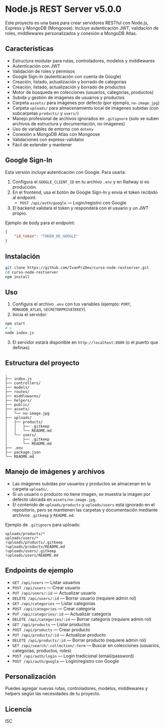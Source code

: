 


# Node.js REST Server v5.0.0

Este proyecto es una base para crear servidores RESTful con Node.js, Express y MongoDB (Mongoose). Incluye autenticación JWT, validación de roles, middlewares personalizados y conexión a MongoDB Atlas.




## Características

- Estructura modular para rutas, controladores, modelos y middlewares
- Autenticación con JWT
- Validación de roles y permisos
- Google Sign-In (autenticación con cuenta de Google)
- Creación, listado, actualización y borrado de categorías
- Creación, listado, actualización y borrado de productos
- Motor de búsqueda en colecciones (usuarios, categorías, productos)
- Subida y gestión de imágenes de usuarios y productos
- Carpeta `assets/` para imágenes por defecto (por ejemplo, `no-image.jpg`)
- Carpeta `uploads/` para almacenamiento local de imágenes subidas (con subcarpetas `products/` y `users/`)
- Manejo profesional de archivos ignorados en `.gitignore` (solo se suben archivos de estructura y documentación, no imágenes)
- Uso de variables de entorno con `dotenv`
- Conexión a MongoDB Atlas con Mongoose
- Validaciones con express-validator
- Fácil de extender y mantener
## Google Sign-In

Esta versión incluye autenticación con Google. Para usarla:

1. Configura el `GOOGLE_CLIENT_ID` en tu archivo `.env` y en Railway si es producción.
2. En el frontend, usa el botón de Google Sign-In y envía el token recibido al endpoint:
	 - `POST /api/auth/google` — Login/registro con Google
3. El backend validará el token y responderá con el usuario y un JWT propio.

Ejemplo de body para el endpoint:
```json
{
	"id_token": "TOKEN_DE_GOOGLE"
}
```


## Instalación

```bash
git clone https://github.com/IvanPrzDev/curso-node-restserver.git
cd curso-node-restserver
npm install
```


## Uso

1. Configura el archivo `.env` con tus variables (ejemplo: `PORT`, `MONGODB_ATLAS`, `SECRETORPRIVATEKEY`).
2. Inicia el servidor:

```bash
npm start
# o
node index.js
```

3. El servidor estará disponible en `http://localhost:8080` (o el puerto que definas).


## Estructura del proyecto

```
.
├── index.js
├── controllers/
├── models/
├── routes/
├── middlewares/
├── helpers/
├── public/
├── assets/
│   └── no-image.jpg
├── uploads/
│   ├── products/
│   │   ├── .gitkeep
│   │   └── README.md
│   └── users/
│       ├── .gitkeep
│       └── README.md
├── .env
├── package.json
└── README.md
```
## Manejo de imágenes y archivos

- Las imágenes subidas por usuarios y productos se almacenan en la carpeta `uploads/`.
- Si un usuario o producto no tiene imagen, se muestra la imagen por defecto ubicada en `assets/no-image.jpg`.
- El contenido de `uploads/products` y `uploads/users` está ignorado en el repositorio, pero se mantienen las carpetas y documentación mediante archivos `.gitkeep` y `README.md`.

Ejemplo de `.gitignore` para uploads:
```gitignore
uploads/products/*
uploads/users/*
!uploads/products/.gitkeep
!uploads/products/README.md
!uploads/users/.gitkeep
!uploads/users/README.md
```




## Endpoints de ejemplo

- `GET /api/users` — Listar usuarios
- `POST /api/users` — Crear usuario
- `PUT /api/users/:id` — Actualizar usuario
- `DELETE /api/users/:id` — Borrar usuario (requiere admin rol)
- `GET /api/categories` — Listar categorías
- `POST /api/categories` — Crear categoría
- `PUT /api/categories/:id` — Actualizar categoría
- `DELETE /api/categories/:id` — Borrar categoría (requiere admin rol)
- `GET /api/products` — Listar productos
- `POST /api/products` — Crear producto
- `PUT /api/products/:id` — Actualizar producto
- `DELETE /api/products/:id` — Borrar producto (requiere admin rol)
- `GET /api/search/:collection/:term` — Buscar en colecciones (usuarios, categorías, productos, roles)
- `POST /api/auth/login` — Login tradicional (email/password)
- `POST /api/auth/google` — Login/registro con Google


## Personalización

Puedes agregar nuevas rutas, controladores, modelos, middlewares y helpers según las necesidades de tu proyecto.


## Licencia

ISC
